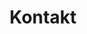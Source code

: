 ---
_source: 'contact'
headline: ALS KUNSTTISCHLER MACHEN WIR IHRE TRÄUME BEIM INNENAUSBAU WAHR.
next:
  name: stellenangebote
  link: /careers/
title: Kontakt
_comments:
  next: the'next' link
  name: the text of the 'next' link
  link: where the 'next' link takes you
  title: for meta property='og:title'
---